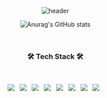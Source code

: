 <div align="center">

![header](https://capsule-render.vercel.app/api?type=waving&color=gradient&height=250&section=header&text=Startas&fontSize=90)
  
![Anurag's GitHub stats](https://github-readme-stats.vercel.app/api?username=startdata&theme=github_dark&show_icons=true)

<!-- [![Solved.ac 프로필](http://mazassumnida.wtf/api/v2/generate_badge?boj=startas)](https://solved.ac/startas) -->
</div>
</br>

<h3 align="center"><b>🛠 Tech Stack 🛠</b></h3>
</br>
<p align="center">
<!-- <img src="https://img.shields.io/badge/HTML5-E34F26?style=flat-square&logo=HTML5&logoColor=white"/></a> &nbsp
<img src="https://img.shields.io/badge/CSS3-1572B6?style=flat-square&logo=CSS3&logoColor=white"/></a> &nbsp
<img src="https://img.shields.io/badge/JavaScript-F7DF1E?style=flat-square&logo=JavaScript&logoColor=white"/></a> &nbsp -->
<img src="https://img.shields.io/badge/typescript-3178C6?style=flat-square&logo=typescript&logoColor=white"/></a> &nbsp
<img src="https://img.shields.io/badge/javascript-F7DF1E?style=flat-square&logo=javascript&logoColor=white"/></a> &nbsp
<img src="https://img.shields.io/badge/Node.js-339933?style=flat-square&logo=Node.js&logoColor=white"/></a> &nbsp
<img src="https://img.shields.io/badge/NestJS-E0234E?style=flat-square&logo=NestJS&logoColor=white"/></a> &nbsp
<img src="https://img.shields.io/badge/react-61DAFB?style=flat-square&logo=react&logoColor=white"/></a> &nbsp
<img src="https://img.shields.io/badge/mariadb-003545?style=flat-square&logo=mariadb&logoColor=white"/></a> &nbsp
<img src="https://img.shields.io/badge/MySQL-4479A1?style=flat-square&logo=MySQL&logoColor=white"/></a> &nbsp 
<img src="https://img.shields.io/badge/Amazon AWS-232F3E?style=flat-square&logo=Amazon%20AWS&logoColor=white"/></a> &nbsp </p>

<!--
**startdata/startdata** is a ✨ _special_ ✨ repository because its `README.md` (this file) appears on your GitHub profile.

Here are some ideas to get you started:

- 🔭 I’m currently working on ...
- 🌱 I’m currently learning ...
- 👯 I’m looking to collaborate on ...
- 🤔 I’m looking for help with ...
- 💬 Ask me about ...
- 📫 How to reach me: ...
- 😄 Pronouns: ...
- ⚡ Fun fact: ...
-->
